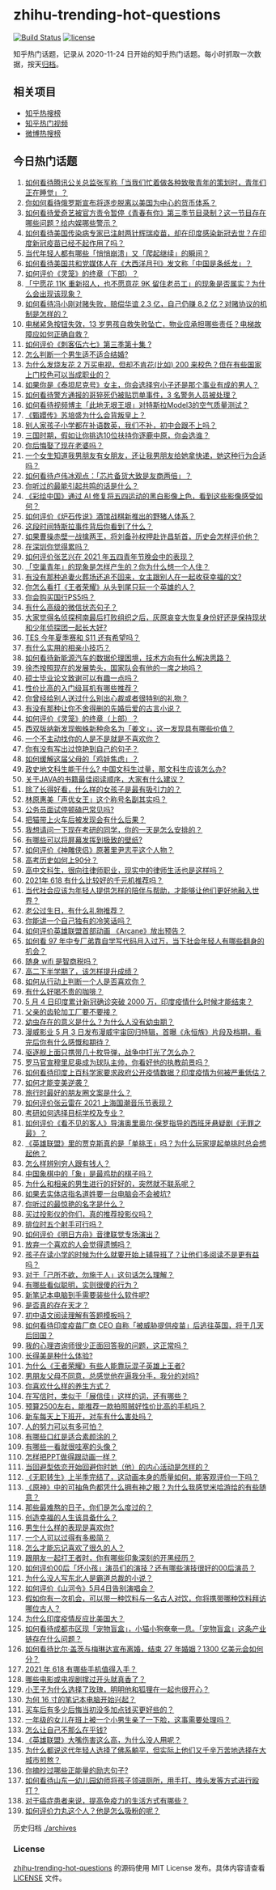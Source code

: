 # zhihu-trending-hot-questions

[![Build Status](https://github.com/justjavac/zhihu-trending-hot-questions/workflows/ci/badge.svg?branch=master)](https://github.com/justjavac/zhihu-trending-hot-questions/actions)
[![license](https://img.shields.io/github/license/justjavac/zhihu-trending-hot-questions)](https://github.com/justjavac/zhihu-trending-hot-questions/blob/master/LICENSE)

知乎热门话题，记录从 2020-11-24 日开始的知乎热门话题。每小时抓取一次数据，按天[归档](./archives)。

## 相关项目

- [知乎热搜榜](https://github.com/justjavac/zhihu-trending-top-search)
- [知乎热门视频](https://github.com/justjavac/zhihu-trending-hot-video)
- [微博热搜榜](https://github.com/justjavac/weibo-trending-hot-search)

## 今日热门话题

<!-- BEGIN -->
<!-- 最后更新时间 Wed May 05 2021 18:01:25 GMT+0800 (China Standard Time) -->

1. [如何看待腾讯公关总监张军称「当我们忙着做各种致敬青年的策划时，青年们正在睡觉」？](https://www.zhihu.com/question/457759935)
2. [你如何看待俄罗斯宣布将逐步脱离以美国为中心的货币体系？](https://www.zhihu.com/question/457750369)
3. [如何看待爱奇艺被官方责令暂停《青春有你》第三季节目录制？这一节目存在哪些问题？给内娱哪些警示？](https://www.zhihu.com/question/457851906)
4. [如何看待美国传染病专家已注射两针辉瑞疫苗，却在印度感染新冠去世？在印度新冠疫苗已经不起作用了吗？](https://www.zhihu.com/question/457803433)
5. [当代年轻人都有哪些「悄悄崩溃」又「爬起继续」的瞬间？](https://www.zhihu.com/question/457125407)
6. [如何看待美国共和党媒体人在《大西洋月刊》发文称「中国是条纸龙」？](https://www.zhihu.com/question/457843760)
7. [如何评价《灵笼》的终章（下部）？](https://www.zhihu.com/question/457793996)
8. [「宁愿花 11K 重新招人，也不愿意花 9K
   留住老员工」的现象是否属实？为什么会出现该现象？](https://www.zhihu.com/question/63878469)
9. [如何看待冯小刚对赌失败，赔偿华谊 2.3 亿，自己仍赚 8.2
   亿？对赌协议的机制是怎样的？](https://www.zhihu.com/question/457531244)
10. [电梯紧急按钮失效，13
    岁男孩自救失败坠亡，物业应承担哪些责任？电梯故障应如何正确自救？](https://www.zhihu.com/question/457831377)
11. [如何评价《刺客伍六七》第三季第十集 ?](https://www.zhihu.com/question/457898715)
12. [怎么判断一个男生适不适合结婚?](https://www.zhihu.com/question/374079870)
13. [为什么发烧友花 2 万买电视，但却不肯花(比如) 200
    来校色？但在有些国家上门校色可以当成职业的？](https://www.zhihu.com/question/457647194)
14. [如果你是《泰坦尼克号》女主，你会选择穷小子还是那个事业有成的男人？](https://www.zhihu.com/question/404721566)
15. [如何看待警方通报的哥猝死仍被贴罚单事件，3 名警务人员被处理？](https://www.zhihu.com/question/457851891)
16. [如何看待视频博主「此地无垠王垠」对特斯拉Model3的空气质量测试？](https://www.zhihu.com/question/457805911)
17. [《甄嬛传》苏培盛为什么会背叛皇上？](https://www.zhihu.com/question/456242618)
18. [别人家孩子小学都在补语数英，我们不补，初中会跟不上吗？](https://www.zhihu.com/question/437581262)
19. [三国时期，假如让你挑选10位扶持你逐鹿中原，你会选谁？](https://www.zhihu.com/question/452687156)
20. [你后悔娶了现在老婆吗？](https://www.zhihu.com/question/315457601)
21. [一个女生知道我男朋友有女朋友，还让我男朋友给她拿快递，她这种行为合适吗？](https://www.zhihu.com/question/452456284)
22. [如何看待卢伟冰观点：「芯片备货大致是友商两倍」？](https://www.zhihu.com/question/457096949)
23. [你听过的最能引起共鸣的话是什么？](https://www.zhihu.com/question/37496011)
24. [《彩绘中国》通过 AI
    修复将五四运动的黑白影像上色，看到这些影像感受如何？](https://www.zhihu.com/question/457739121)
25. [如何评价《炉石传说》酒馆战棋新推出的野猪人体系？](https://www.zhihu.com/question/457232229)
26. [这段时间特斯拉事件背后你看到了什么？](https://www.zhihu.com/question/455860663)
27. [如果曹操赤壁一战擒两王，将刘备孙权押赴许昌斩首，历史会怎样评价他？](https://www.zhihu.com/question/456699039)
28. [在深圳你觉得累吗？](https://www.zhihu.com/question/304838170)
29. [如何评价张艺兴在 2021 年五四青年节晚会中的表现？](https://www.zhihu.com/question/457808500)
30. [「空巢青年」的现象是怎样产生的？你为什么想一个人住？](https://www.zhihu.com/question/457137124)
31. [有没有那种追妻火葬场还追不回来，女主跟别人在一起收获幸福的文?](https://www.zhihu.com/question/408254252)
32. [你怎么看打《王者荣耀》从头到尾只玩一个英雄的人？](https://www.zhihu.com/question/299758752)
33. [你会购买国行PS5吗？](https://www.zhihu.com/question/439176866)
34. [有什么高级的微信状态句子？](https://www.zhihu.com/question/440750252)
35. [大家觉得名侦探柯南最后打败组织之后，灰原哀变大恢复身份好还是保持现状和少年侦探团一起长大好?](https://www.zhihu.com/question/457584898)
36. [TES 今年夏季赛和 S11 还有希望吗？](https://www.zhihu.com/question/454359571)
37. [有什么实用的相亲小技巧？](https://www.zhihu.com/question/365372856)
38. [如何看待新能源汽车的数据伦理困境，技术方向有什么解决思路？](https://www.zhihu.com/question/457543547)
39. [徐杰按照现在的发展势头，国家队会有他的一席之地吗？](https://www.zhihu.com/question/457739170)
40. [硕士毕业论文致谢可以有趣一点吗？](https://www.zhihu.com/question/401076265)
41. [性价比高的入门级耳机有哪些推荐？](https://www.zhihu.com/question/51811329)
42. [你曾经给别人送过什么别出心裁或者很特别的礼物？](https://www.zhihu.com/question/23207256)
43. [有没有那种让你不舍得删的先婚后爱的古言小说？](https://www.zhihu.com/question/353764357)
44. [如何评价《灵笼》的终章（上部）？](https://www.zhihu.com/question/457072944)
45. [西双版纳新发现蜘蛛新种命名为「姜文」，这一发现具有哪些价值？](https://www.zhihu.com/question/457371552)
46. [一个不主动找你的人是不是就是不喜欢你？](https://www.zhihu.com/question/393194088)
47. [你有没有写出过惊艳到自己的句子？](https://www.zhihu.com/question/452573441)
48. [如何缓解这届父母的「鸡娃焦虑」？](https://www.zhihu.com/question/451871565)
49. [政史地文科生能干什么? 中国文科生过量，那文科生应该怎么办?](https://www.zhihu.com/question/455156955)
50. [关于JAVA的书籍最佳阅读顺序，大家有什么建议？](https://www.zhihu.com/question/269505829)
51. [除了长得好看，什么样的女孩子是最有吸引力的？](https://www.zhihu.com/question/432679628)
52. [林原惠美「声优女王」这个称号名副其实吗？](https://www.zhihu.com/question/456884531)
53. [公务员面试停顿磕巴常见吗?](https://www.zhihu.com/question/448057643)
54. [把猫带上火车后被发现会有什么后果？](https://www.zhihu.com/question/265531373)
55. [我想请问一下现在考研的同学，你的一天是怎么安排的？](https://www.zhihu.com/question/410450910)
56. [有哪些可以将屏幕发挥到极致的壁纸?](https://www.zhihu.com/question/325648700)
57. [如何评价《神雕侠侣》原著里尹志平这个人物？](https://www.zhihu.com/question/21966003)
58. [高考历史如何上90分？](https://www.zhihu.com/question/315798137)
59. [高中文科生，很向往律师职业，现实中的律师生活也是这样吗？](https://www.zhihu.com/question/457653393)
60. [2021年 618 有什么比较好的千元机推荐吗？](https://www.zhihu.com/question/457282188)
61. [当代社会应该为年轻人提供怎样的陪伴与帮助，才能够让他们更好地融入世界？](https://www.zhihu.com/question/457136828)
62. [老公过生日，有什么礼物推荐？](https://www.zhihu.com/question/22873331)
63. [你能讲一个自己独有的冷笑话吗？](https://www.zhihu.com/question/412603379)
64. [如何评价英雄联盟首部动画 《Arcane》放出预告？](https://www.zhihu.com/question/457715264)
65. [如何看 97
    年中专厂弟靠自学写代码月入过万，当下社会年轻人有哪些翻身的机会？](https://www.zhihu.com/question/457749433)
66. [随身 wifi 是智商税吗？](https://www.zhihu.com/question/446103006)
67. [高二下半学期了，该怎样提升成绩？](https://www.zhihu.com/question/457346293)
68. [如何从行动上判断一个人是否喜欢你？](https://www.zhihu.com/question/452757029)
69. [有什么好喝不贵的咖啡？](https://www.zhihu.com/question/390644147)
70. [5 月 4 日印度累计新冠确诊突破 2000
    万，印度疫情什么时候才能结束？](https://www.zhihu.com/question/457761447)
71. [父亲的齿轮加工厂要不要接？](https://www.zhihu.com/question/450893153)
72. [幼虫存在的意义是什么？为什么人没有幼虫期？](https://www.zhihu.com/question/264314462)
73. [漫威影业 5 月 3
    日发布漫威宇宙回归特辑，首曝《永恒族》片段及档期，看完后你有什么感慨和期待？](https://www.zhihu.com/question/457703332)
74. [驱逐舰上面只携带几十枚导弹，战争中打光了怎么办？](https://www.zhihu.com/question/39027069)
75. [罗马官宣穆里尼奥成为球队主帅，你看好他的执教前景吗？](https://www.zhihu.com/question/457822516)
76. [如何看待印度上百科学家要求政府公开疫情数据？印度疫情为何被严重低估？](https://www.zhihu.com/question/457757785)
77. [如何才能变美逆袭？](https://www.zhihu.com/question/52287991)
78. [旅行时最好的朋友圈文案是什么？](https://www.zhihu.com/question/429650998)
79. [如何评价张云雷在 2021 上海国潮音乐节表现？](https://www.zhihu.com/question/457677090)
80. [考研如何选择目标学校及专业？](https://www.zhihu.com/question/31000102)
81. [如何评价《看不见的客人》导演奥里奥尔·保罗指导的西班牙悬疑剧《无罪之最》？](https://www.zhihu.com/question/453388234)
82. [《英雄联盟》里的贾克斯真的是「单挑王」吗？为什么玩家提起单挑时总会想起他？](https://www.zhihu.com/question/457010220)
83. [怎么样辨别穷人跟有钱人？](https://www.zhihu.com/question/349437220)
84. [中国象棋中的「象」是最鸡肋的棋子吗？](https://www.zhihu.com/question/39282356)
85. [为什么和相亲的男生进行的好好的，突然就不联系呢？](https://www.zhihu.com/question/455019918)
86. [如果去实体店指名道姓要一台电脑会不会被坑?](https://www.zhihu.com/question/449490091)
87. [你听过的最惊艳的名字是什么？](https://www.zhihu.com/question/265694919)
88. [买过投影仪的你们，真的推荐投影仪吗？](https://www.zhihu.com/question/437319206)
89. [排位时五个射手可行吗？](https://www.zhihu.com/question/457347115)
90. [如何评价《明日方舟》音律联觉专场演出？](https://www.zhihu.com/question/453242159)
91. [放弃一个喜欢的人会觉得遗憾吗？](https://www.zhihu.com/question/455878113)
92. [孩子在读小学的时候为什么就要开始上辅导班了？让他们多阅读不是更有益吗？](https://www.zhihu.com/question/431156947)
93. [对于「己所不欲，勿施于人」这句话怎么理解？](https://www.zhihu.com/question/25024061)
94. [有哪些看似聪明，实则很傻的行为？](https://www.zhihu.com/question/60864080)
95. [新笔记本电脑到手需要装些什么软件呢?](https://www.zhihu.com/question/369118255)
96. [是否真的存在天才？](https://www.zhihu.com/question/34054445)
97. [初中语文阅读理解有答题模板吗？](https://www.zhihu.com/question/330750610)
98. [如何看待印度疫苗厂商 CEO
    自称「被威胁提供疫苗」后逃往英国，将于几天后回国？](https://www.zhihu.com/question/457628956)
99. [我的心理咨询师很少正面回答我的问题，这正常吗？](https://www.zhihu.com/question/457615630)
100. [长得美是种什么体验?](https://www.zhihu.com/question/449683760)
101. [为什么《王者荣耀》有些人能靠玩混子英雄上王者?](https://www.zhihu.com/question/328458184)
102. [男朋友父母不同意，总感觉他在逼我分手，我分的对吗?](https://www.zhihu.com/question/455441259)
103. [你喜欢什么样的养生方式？](https://www.zhihu.com/question/456345968)
104. [在写信时，类似于「展信佳」这样的词，还有哪些？](https://www.zhihu.com/question/27590044)
105. [预算2500左右，能推荐一款拍照贼好性价比高的手机吗？](https://www.zhihu.com/question/452624562)
106. [新车每天上下班开，对车有什么害处吗？](https://www.zhihu.com/question/453386492)
107. [人的努力可以有多可怕？](https://www.zhihu.com/question/267094863)
108. [有哪些口红是适合素颜涂的？](https://www.zhihu.com/question/321097156)
109. [有哪些一看就很哇塞的头像？](https://www.zhihu.com/question/445718825)
110. [怎样把PPT做得跟动画一样？](https://www.zhihu.com/question/21539458)
111. [当回避型依恋开始回避你时她（他）的内心活动是怎样的？](https://www.zhihu.com/question/337217828)
112. [《无职转生》上半季完结了，这动画本身的质量如何，能客观评价一下吗？](https://www.zhihu.com/question/450611651)
113. [《原神》中的可抽角色都凭什么拥有神之眼？为什么我感觉米哈游给的有些随意？](https://www.zhihu.com/question/457648061)
114. [那些最难熬的日子，你们是怎么度过的？](https://www.zhihu.com/question/452944848)
115. [创造幸福的人生该具备什么？](https://www.zhihu.com/question/322796494)
116. [男生什么样的表现是喜欢你?](https://www.zhihu.com/question/430805859)
117. [一个人可以过得有多极简？](https://www.zhihu.com/question/265827355)
118. [怎么才能忘记喜欢了很久的人？](https://www.zhihu.com/question/456682944)
119. [跟朋友一起打王者时，你有哪些印象深刻的开黑经历？](https://www.zhihu.com/question/457741813)
120. [如何评价00后「坏小孩」演员们的演技？还有哪些演技很好的00后演员？](https://www.zhihu.com/question/457684810)
121. [为什么没人写东北人是霸道总裁的小说？](https://www.zhihu.com/question/337970710)
122. [如何评价《山河令》5月4日告别演唱会？](https://www.zhihu.com/question/457830518)
123. [假如你有一次机会，可以带一种饮料与一名古人对饮，你将携带哪种饮料拜访哪位古人？](https://www.zhihu.com/question/457665322)
124. [为什么印度疫情反应比美国大？](https://www.zhihu.com/question/456804640)
125. [如何看待成都市区现「宠物盲盒」，小猫小狗奄奄一息。「宠物盲盒」这条产业链存在什么问题？](https://www.zhihu.com/question/457745277)
126. [如何看待比尔·盖茨与梅琳达宣布离婚，结束 27 年婚姻？1300
     亿美元会如何分？](https://www.zhihu.com/question/457737040)
127. [2021 年 618 有哪些手机值得入手？](https://www.zhihu.com/question/457255298)
128. [哪些电影或电视剧撑过开头就真香了？](https://www.zhihu.com/question/449504220)
129. [小王子为什么选择了玫瑰，明明他和狐狸在一起也很开心？](https://www.zhihu.com/question/353104840)
130. [为何 16 寸的笔记本电脑开始兴起？](https://www.zhihu.com/question/456973925)
131. [买车后有多少后悔当初没多加点钱买更好些的？](https://www.zhihu.com/question/455327014)
132. [一年级的女儿在班上被一个小男生亲了一下脸，这事需要处理吗？](https://www.zhihu.com/question/449615832)
133. [怎么让自己不那么在乎钱?](https://www.zhihu.com/question/453040828)
134. [《英雄联盟》大嘴伤害这么高，为什么没人用呢？](https://www.zhihu.com/question/457142246)
135. [为什么都说这代年轻人选择了佛系躺平，但实际上他们又千辛万苦地选择在大城市煎熬？](https://www.zhihu.com/question/457670118)
136. [你摘抄过哪些正能量的励志句子?](https://www.zhihu.com/question/449320979)
137. [如何看待山东一幼儿园幼师将孩子领进厕所，用手打、拽头发等方式进行殴打？](https://www.zhihu.com/question/457486021)
138. [对于癌症患者来说，提高免疫力的生活方式有哪些？](https://www.zhihu.com/question/447041986)
139. [如何评价力丸这个人？他是怎么吸粉的呢？](https://www.zhihu.com/question/457715074)

<!-- END -->

历史归档 [./archives](./archives)

### License

[zhihu-trending-hot-questions](https://github.com/justjavac/zhihu-trending-hot-questions)
的源码使用 MIT License 发布。具体内容请查看 [LICENSE](./LICENSE) 文件。
